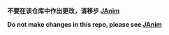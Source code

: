 **不要在该仓库中作出更改，请移步 [JAnim](https://github.com/jkjkil4/JAnim)**

**Do not make changes in this repo, please see [JAnim](https://github.com/jkjkil4/JAnim)**